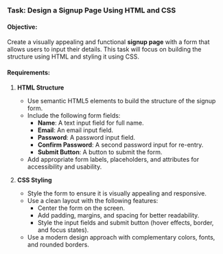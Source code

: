 
### **Task: Design a Signup Page Using HTML and CSS**  

#### **Objective:**  
Create a visually appealing and functional **signup page** with a form that allows users to input their details. This task will focus on building the structure using HTML and styling it using CSS.



#### **Requirements:**  

1. **HTML Structure**  
   - Use semantic HTML5 elements to build the structure of the signup form.  
   - Include the following form fields:  
      - **Name**: A text input field for full name.  
      - **Email**: An email input field.  
      - **Password**: A password input field.  
      - **Confirm Password**: A second password input for re-entry.  
      - **Submit Button**: A button to submit the form.  
   - Add appropriate form labels, placeholders, and attributes for accessibility and usability.

2. **CSS Styling**  
   - Style the form to ensure it is visually appealing and responsive.  
   - Use a clean layout with the following features:  
     - Center the form on the screen.  
     - Add padding, margins, and spacing for better readability.  
     - Style the input fields and submit button (hover effects, border, and focus states).  
   - Use a modern design approach with complementary colors, fonts, and rounded borders. 


